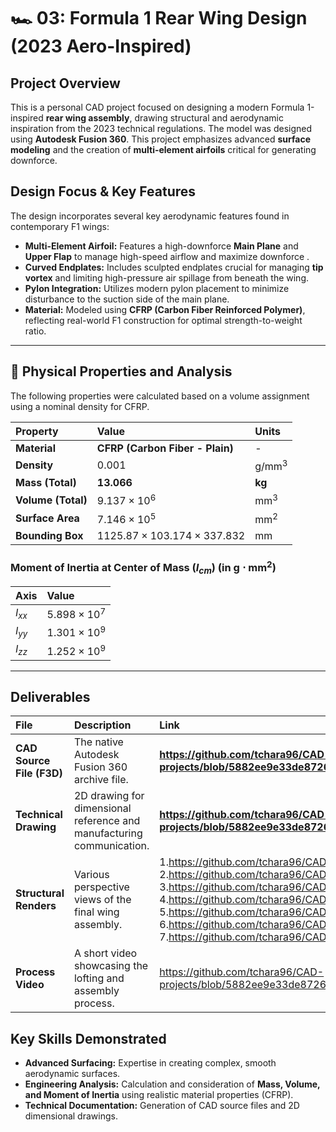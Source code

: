 # 🏎️ 03: Formula 1 Rear Wing Design (2023 Aero-Inspired)

## Project Overview

This is a personal CAD project focused on designing a modern Formula 1-inspired **rear wing assembly**, drawing structural and aerodynamic inspiration from the 2023 technical regulations. The model was designed using **Autodesk Fusion 360**. This project emphasizes advanced **surface modeling** and the creation of **multi-element airfoils** critical for generating downforce.

## Design Focus & Key Features

The design incorporates several key aerodynamic features found in contemporary F1 wings:

* **Multi-Element Airfoil:** Features a high-downforce **Main Plane** and **Upper Flap** to manage high-speed airflow and maximize downforce .
* **Curved Endplates:** Includes sculpted endplates crucial for managing **tip vortex** and limiting high-pressure air spillage from beneath the wing.
* **Pylon Integration:** Utilizes modern pylon placement to minimize disturbance to the suction side of the main plane.
* **Material:** Modeled using **CFRP (Carbon Fiber Reinforced Polymer)**, reflecting real-world F1 construction for optimal strength-to-weight ratio.

---

## 🔬 Physical Properties and Analysis

The following properties were calculated based on a volume assignment using a nominal density for CFRP.

| Property | Value | Units |
| :--- | :--- | :--- |
| **Material** | **CFRP (Carbon Fiber - Plain)** | - |
| **Density** | $0.001$ | $\text{g} / \text{mm}^3$ |
| **Mass (Total)** | **$13.066$** | **$\text{kg}$** |
| **Volume (Total)** | $9.137 \times 10^6$ | $\text{mm}^3$ |
| **Surface Area** | $7.146 \times 10^5$ | $\text{mm}^2$ |
| **Bounding Box** | $1125.87 \times 103.174 \times 337.832$ | $\text{mm}$ |

### Moment of Inertia at Center of Mass ($I_{cm}$) (in $\text{g}\cdot\text{mm}^2$)

| Axis | Value |
| :--- | :--- |
| $I_{xx}$ | $5.898 \times 10^7$ |
| $I_{yy}$ | $1.301 \times 10^9$ |
| $I_{zz}$ | $1.252 \times 10^9$ |

---

## Deliverables

| File | Description | Link |
| :--- | :--- | :--- |
| **CAD Source File (F3D)** | The native Autodesk Fusion 360 archive file. | **https://github.com/tchara96/CAD-projects/blob/5882ee9e33de872686b79d826e770a97c13601d1/03_F1_Rear_Wing_Design/f1%20wing%202023%20style.f3d** |
| **Technical Drawing** | 2D drawing for dimensional reference and manufacturing communication. | **https://github.com/tchara96/CAD-projects/blob/5882ee9e33de872686b79d826e770a97c13601d1/03_F1_Rear_Wing_Design/f1%20wing%202023%20style%20Drawing.png** |
| **Structural Renders** | Various perspective views of the final wing assembly. | 1.https://github.com/tchara96/CAD-projects/blob/5882ee9e33de872686b79d826e770a97c13601d1/03_F1_Rear_Wing_Design/1.png, 2.https://github.com/tchara96/CAD-projects/blob/5882ee9e33de872686b79d826e770a97c13601d1/03_F1_Rear_Wing_Design/2.png, 3.https://github.com/tchara96/CAD-projects/blob/5882ee9e33de872686b79d826e770a97c13601d1/03_F1_Rear_Wing_Design/3.png, 4.https://github.com/tchara96/CAD-projects/blob/5882ee9e33de872686b79d826e770a97c13601d1/03_F1_Rear_Wing_Design/4.png,  5.https://github.com/tchara96/CAD-projects/blob/5882ee9e33de872686b79d826e770a97c13601d1/03_F1_Rear_Wing_Design/5.png, 6.https://github.com/tchara96/CAD-projects/blob/5882ee9e33de872686b79d826e770a97c13601d1/03_F1_Rear_Wing_Design/6.png, 7.https://github.com/tchara96/CAD-projects/blob/5882ee9e33de872686b79d826e770a97c13601d1/03_F1_Rear_Wing_Design/7.png|
| **Process Video** | A short video showcasing the lofting and assembly process. | https://github.com/tchara96/CAD-projects/blob/5882ee9e33de872686b79d826e770a97c13601d1/03_F1_Rear_Wing_Design/f1%20wing%20process.mp4 |

## Key Skills Demonstrated

* **Advanced Surfacing:** Expertise in creating complex, smooth aerodynamic surfaces.
* **Engineering Analysis:** Calculation and consideration of **Mass, Volume, and Moment of Inertia** using realistic material properties (CFRP).
* **Technical Documentation:** Generation of CAD source files and 2D dimensional drawings.
